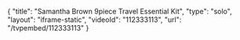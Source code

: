 {
    "title": "Samantha Brown 9piece Travel Essential Kit",
    "type": "solo",
    "layout": "iframe-static",
    "videoId": "112333113",
    "url": "\/tvpembed\/112333113"
}